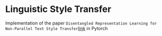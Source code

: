 # Linguistic Style Transfer 
Implementation of the paper `Disentangled Representation Learning for Non-Parallel Text Style Transfer`[link](https://www.aclweb.org/anthology/P19-1041.pdf) in Pytorch

